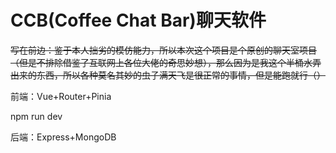 # CCB(Coffee Chat Bar)聊天软件

~~写在前边：鉴于本人拙劣的模仿能力，所以本次这个项目是个原创的聊天室项目（但是不排除借鉴了互联网上各位大佬的奇思妙想），那么因为是我这个半桶水弄出来的东西，所以各种莫名其妙的虫子满天飞是很正常的事情，但是能跑就行（）~~

前端：Vue+Router+Pinia

npm run dev

后端：Express+MongoDB
